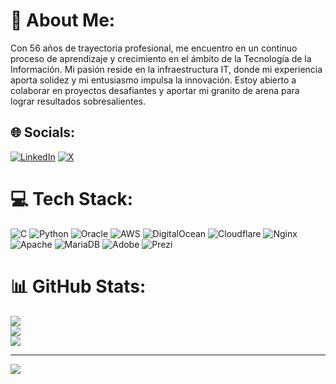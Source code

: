 # 💫 About Me:
Con 56 años de trayectoria profesional, me encuentro en un continuo proceso de aprendizaje y crecimiento en el ámbito de la Tecnología de la Información. Mi pasión reside en la infraestructura IT, donde mi experiencia aporta solidez y mi entusiasmo impulsa la innovación. Estoy abierto a colaborar en proyectos desafiantes y aportar mi granito de arena para lograr resultados sobresalientes.


## 🌐 Socials:
[![LinkedIn](https://img.shields.io/badge/LinkedIn-%230077B5.svg?logo=linkedin&logoColor=white)](https://linkedin.com/in/chimbog) [![X](https://img.shields.io/badge/X-black.svg?logo=X&logoColor=white)](https://x.com/chimbog) 

# 💻 Tech Stack:
![C](https://img.shields.io/badge/c-%2300599C.svg?style=for-the-badge&logo=c&logoColor=white) ![Python](https://img.shields.io/badge/python-3670A0?style=for-the-badge&logo=python&logoColor=ffdd54) ![Oracle](https://img.shields.io/badge/Oracle-F80000?style=for-the-badge&logo=oracle&logoColor=white) ![AWS](https://img.shields.io/badge/AWS-%23FF9900.svg?style=for-the-badge&logo=amazon-aws&logoColor=white) ![DigitalOcean](https://img.shields.io/badge/DigitalOcean-%230167ff.svg?style=for-the-badge&logo=digitalOcean&logoColor=white) ![Cloudflare](https://img.shields.io/badge/Cloudflare-F38020?style=for-the-badge&logo=Cloudflare&logoColor=white) ![Nginx](https://img.shields.io/badge/nginx-%23009639.svg?style=for-the-badge&logo=nginx&logoColor=white) ![Apache](https://img.shields.io/badge/apache-%23D42029.svg?style=for-the-badge&logo=apache&logoColor=white) ![MariaDB](https://img.shields.io/badge/MariaDB-003545?style=for-the-badge&logo=mariadb&logoColor=white) ![Adobe](https://img.shields.io/badge/adobe-%23FF0000.svg?style=for-the-badge&logo=adobe&logoColor=white) ![Prezi](https://img.shields.io/badge/Prezi-%23000000.svg?style=for-the-badge&logo=Prezi&logoColor=white)
# 📊 GitHub Stats:
![](https://github-readme-stats.vercel.app/api?username=chimbog&theme=merko&hide_border=false&include_all_commits=false&count_private=false)<br/>
![](https://github-readme-streak-stats.herokuapp.com/?user=chimbog&theme=merko&hide_border=false)<br/>
![](https://github-readme-stats.vercel.app/api/top-langs/?username=chimbog&theme=merko&hide_border=false&include_all_commits=false&count_private=false&layout=compact)

---
[![](https://visitcount.itsvg.in/api?id=chimbog&icon=0&color=0)](https://visitcount.itsvg.in)

<!-- Proudly created with GPRM ( https://gprm.itsvg.in ) -->
